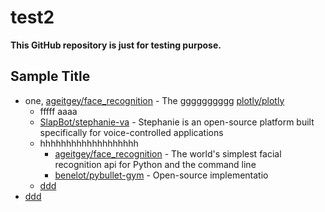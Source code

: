 # test2

**This GitHub repository is just for testing purpose.**

## Sample Title
* one, [ageitgey/face_recognition](https://github.com/ageitgey) - The gggggggggg [plotly/plotly](https://github.com/plotly/plotly)
  - fffff
aaaa
  - [SlapBot/stephanie-va](https://github.com/SlapBot/stephanie-va) - Stephanie is an open-source platform built specifically for voice-controlled applications
  - hhhhhhhhhhhhhhhhhhh
    - [ageitgey/face_recognition](https://github.com/ageitgey/face_recognition) - The world's simplest facial recognition api for Python and the command line
    - [benelot/pybullet-gym](https://github.com/benelot/pybullet-gym) - Open-source implementatio
  - [ddd](https://github.com/pallets/flask)
* [ddd](https://github.com/pallets/flask)

<!---
### subtitle 1
* [ageitgey/face_recognition](https://github.com/ageitgey/face_recognition) - The world's simplest facial recognition api for Python and the command line
* [benelot/pybullet-gym](https://github.com/benelot/pybullet-gym) - Open-source implementations of OpenAI Gym MuJoCo environments for use with the OpenAI Gym Reinforcement Learning Research Platform.


## Title 2
* [plotly/plotly](https://github.com/plotly/plotly) - The interactive graphing library for Python :sparkles: This project now includes Plotly Express!
* [plotly/plotly](https://github.com/plotly/plotly) - one, [ageitgey/face_recognition](https://github.com/ageitgey/face_recognition) - The world

## Title 3
* The aaaaaaa [plotly/plotly](https://github.com/plotly/plotly)  one, [ageitgey/face_recognition](https://github.com/ageitgey)
* [test](https://github.com/donnemartin/system-design-primer)
* [ddd](https://github.com/pallets/flask)
-->
